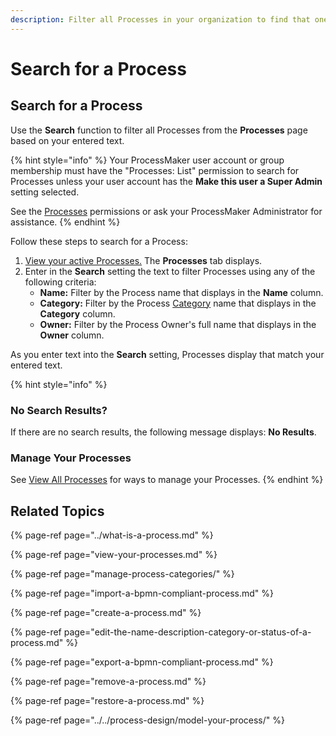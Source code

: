 ```yaml
---
description: Filter all Processes in your organization to find that one you need.
---
```


# Search for a Process

## Search for a Process

Use the **Search** function to filter all Processes from the **Processes** page based on your entered text.

{% hint style="info" %}
Your ProcessMaker user account or group membership must have the "Processes: List" permission to search for Processes unless your user account has the **Make this user a Super Admin** setting selected.

See the [Processes](../../../processmaker-administration/permission-descriptions-for-users-and-groups.md#processes) permissions or ask your ProcessMaker Administrator for assistance.
{% endhint %}

Follow these steps to search for a Process:

1. [View your active Processes.](./#view-your-processes) The **Processes** tab displays.
2. Enter in the **Search** setting the text to filter Processes using any of the following criteria:
   * **Name:** Filter by the Process name that displays in the **Name** column.
   * **Category:** Filter by the Process [Category]() name that displays in the **Category** column.
   * **Owner:** Filter by the Process Owner's full name that displays in the **Owner** column.

As you enter text into the **Search** setting, Processes display that match your entered text.

{% hint style="info" %}
### No Search Results?

If there are no search results, the following message displays: **No Results**.

### Manage Your Processes

See [View All Processes](view-your-processes.md#manage-your-processes) for ways to manage your Processes.
{% endhint %}

## Related Topics

{% page-ref page="../what-is-a-process.md" %}

{% page-ref page="view-your-processes.md" %}

{% page-ref page="manage-process-categories/" %}

{% page-ref page="import-a-bpmn-compliant-process.md" %}

{% page-ref page="create-a-process.md" %}

{% page-ref page="edit-the-name-description-category-or-status-of-a-process.md" %}

{% page-ref page="export-a-bpmn-compliant-process.md" %}

{% page-ref page="remove-a-process.md" %}

{% page-ref page="restore-a-process.md" %}

{% page-ref page="../../process-design/model-your-process/" %}

